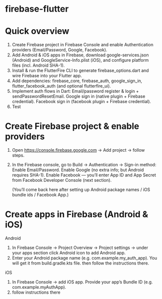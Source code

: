 # firebase-flutter

# Quick overview
1. Create Firebase project in Firebase Console and enable Authentication providers (Email/Password, Google, Facebook).
2. Add Android & iOS apps in Firebase, download google-services.json (Android) and GoogleService-Info.plist (iOS), and configure platform files (incl. Android SHA-1).
3. Install & run the FlutterFire CLI to generate firebase_options.dart and wire Firebase into your Flutter app.
4. Add dependencies: firebase_core, firebase_auth, google_sign_in, flutter_facebook_auth (and optional flutterfire_ui).
5. Implement auth flows in Dart:
    Email/password register & login + sendPasswordResetEmail.
    Google sign in (native plugin + Firebase credential).
    Facebook sign in (facebook plugin + Firebase credential).
6. Test

# Create Firebase project & enable providers
1. Open https://console.firebase.google.com
 → Add project → follow steps.
2. In the Firebase console, go to Build → Authentication → Sign-in method:
   Enable Email/Password.
   Enable Google (no extra info; but Android requires SHA-1). 
   Enable Facebook — you’ll enter App ID and App Secret from Facebook Developer Console (next section).

   (You’ll come back here after setting up Android package names / iOS bundle ids / Facebook App.)


# Create apps in Firebase (Android & iOS)
Android
1. In Firebase Console → Project Overview → Project settings → under your apps section click Android icon to add Android app.
2. Enter your Android package name (e.g. com.example.my_auth_app). You will get it from build.gradle.kts file.
then follow the instructions there.

iOS
1. In Firebase Console → add iOS app. Provide your app’s Bundle ID (e.g. com.example.myAuthApp).
2. follow instructions there
